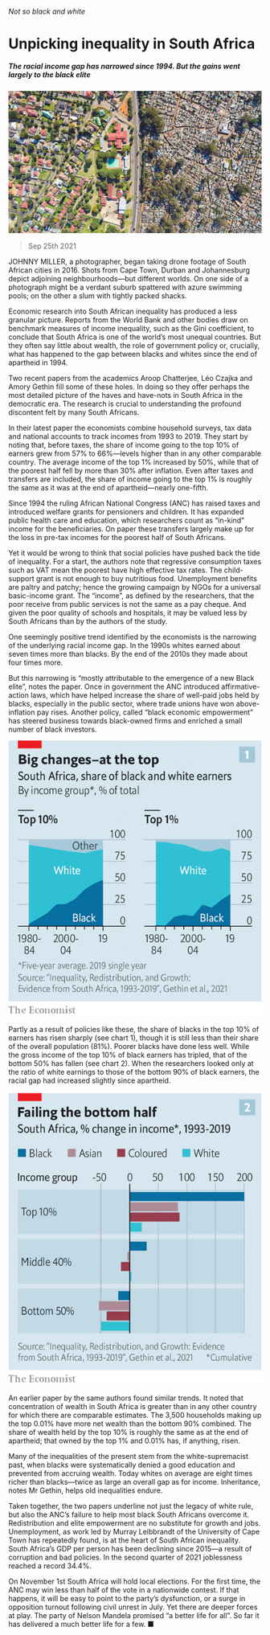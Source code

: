 ###### Not so black and white

# Unpicking inequality in South Africa 

##### The racial income gap has narrowed since 1994. But the gains went largely to the black elite 

![image](images/20210925_MAP001_0.jpg) 

> Sep 25th 2021 

JOHNNY MILLER, a photographer, began taking drone footage of South African cities in 2016. Shots from Cape Town, Durban and Johannesburg depict adjoining neighbourhoods—but different worlds. On one side of a photograph might be a verdant suburb spattered with azure swimming pools; on the other a slum with tightly packed shacks.

Economic research into South African inequality has produced a less granular picture. Reports from the World Bank and other bodies draw on benchmark measures of income inequality, such as the Gini coefficient, to conclude that South Africa is one of the world’s most unequal countries. But they often say little about wealth, the role of government policy or, crucially, what has happened to the gap between blacks and whites since the end of apartheid in 1994.


Two recent papers from the academics Aroop Chatterjee, Léo Czajka and Amory Gethin fill some of these holes. In doing so they offer perhaps the most detailed picture of the haves and have-nots in South Africa in the democratic era. The research is crucial to understanding the profound discontent felt by many South Africans.

In their latest paper the economists combine household surveys, tax data and national accounts to track incomes from 1993 to 2019. They start by noting that, before taxes, the share of income going to the top 10% of earners grew from 57% to 66%—levels higher than in any other comparable country. The average income of the top 1% increased by 50%, while that of the poorest half fell by more than 30% after inflation. Even after taxes and transfers are included, the share of income going to the top 1% is roughly the same as it was at the end of apartheid—nearly one-fifth.

Since 1994 the ruling African National Congress (ANC) has raised taxes and introduced welfare grants for pensioners and children. It has expanded public health care and education, which researchers count as “in-kind” income for the beneficiaries. On paper these transfers largely make up for the loss in pre-tax incomes for the poorest half of South Africans.

Yet it would be wrong to think that social policies have pushed back the tide of inequality. For a start, the authors note that regressive consumption taxes such as VAT mean the poorest have high effective tax rates. The child-support grant is not enough to buy nutritious food. Unemployment benefits are paltry and patchy; hence the growing campaign by NGOs for a universal basic-income grant. The “income”, as defined by the researchers, that the poor receive from public services is not the same as a pay cheque. And given the poor quality of schools and hospitals, it may be valued less by South Africans than by the authors of the study.

One seemingly positive trend identified by the economists is the narrowing of the underlying racial income gap. In the 1990s whites earned about seven times more than blacks. By the end of the 2010s they made about four times more.

But this narrowing is “mostly attributable to the emergence of a new Black elite”, notes the paper. Once in government the ANC introduced affirmative-action laws, which have helped increase the share of well-paid jobs held by blacks, especially in the public sector, where trade unions have won above-inflation pay rises. Another policy, called “black economic empowerment” has steered business towards black-owned firms and enriched a small number of black investors.

![image](images/20210925_MAC358.png) 


Partly as a result of policies like these, the share of blacks in the top 10% of earners has risen sharply (see chart 1), though it is still less than their share of the overall population (81%). Poorer blacks have done less well. While the gross income of the top 10% of black earners has tripled, that of the bottom 50% has fallen (see chart 2). When the researchers looked only at the ratio of white earnings to those of the bottom 90% of black earners, the racial gap had increased slightly since apartheid.

![image](images/20210925_MAC403.png) 


An earlier paper by the same authors found similar trends. It noted that concentration of wealth in South Africa is greater than in any other country for which there are comparable estimates. The 3,500 households making up the top 0.01% have more net wealth than the bottom 90% combined. The share of wealth held by the top 10% is roughly the same as at the end of apartheid; that owned by the top 1% and 0.01% has, if anything, risen.

Many of the inequalities of the present stem from the white-supremacist past, when blacks were systematically denied a good education and prevented from accruing wealth. Today whites on average are eight times richer than blacks—twice as large an overall gap as for income. Inheritance, notes Mr Gethin, helps old inequalities endure.

Taken together, the two papers underline not just the legacy of white rule, but also the ANC’s failure to help most black South Africans overcome it. Redistribution and elite empowerment are no substitute for growth and jobs. Unemployment, as work led by Murray Leibbrandt of the University of Cape Town has repeatedly found, is at the heart of South African inequality. South Africa’s GDP per person has been declining since 2015—a result of corruption and bad policies. In the second quarter of 2021 joblessness reached a record 34.4%.

On November 1st South Africa will hold local elections. For the first time, the ANC may win less than half of the vote in a nationwide contest. If that happens, it will be easy to point to the party’s dysfunction, or a surge in opposition turnout following civil unrest in July. Yet there are deeper forces at play. The party of Nelson Mandela promised “a better life for all”. So far it has delivered a much better life for a few. ■

